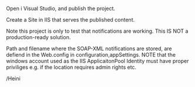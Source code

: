 Open i Visual Studio, and publish the project.

Create a Site in IIS that serves the published content.

Note this project is only to test that notifications are working. This IS NOT a production-ready solution.

Path and filename where the SOAP-XML notifications are stored, are defiend in the Web.config in configuration,appSettings.
NOTE that the windows account used as the IIS ApplicaitonPool Identity must have proper priviliges e.g. if the location requires admin rights etc.

/Heini
